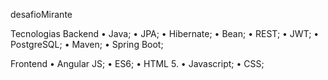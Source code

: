 desafioMirante

Tecnologias Backend
•	Java;
•	JPA;
•	Hibernate;
•	Bean;
•	REST;
•	JWT;
•	PostgreSQL;
•	Maven;
•	Spring Boot;

Frontend
•	Angular JS;
•	ES6;
•	HTML 5.
•	Javascript;
•	CSS;



